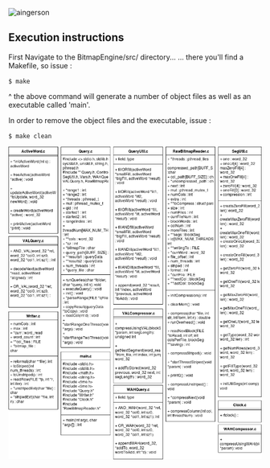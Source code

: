 ![aingerson](https://github.com/aingerson/Bitmap-Engine)
## Execution instructions
  First Navigate to the BitmapEngine/src/ directory...
  ... there you'll find a Makefile, so issue :

    $ make

  ^ the above command will generate a number of object files as well as an executable called 'main'.

  In order to remove the object files and the executable, issue :

    $ make clean

![BitMap Engine UML](./images/BitMap_Engine.png)
